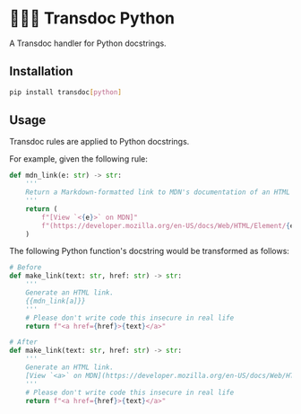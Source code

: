 # 🏳️‍⚧️🐍 Transdoc Python

A Transdoc handler for Python docstrings.

## Installation

```sh
pip install transdoc[python]
```

## Usage

Transdoc rules are applied to Python docstrings.

For example, given the following rule:

```py
def mdn_link(e: str) -> str:
    '''
    Return a Markdown-formatted link to MDN's documentation of an HTML element.
    '''
    return (
        f"[View `<{e}>` on MDN]"
        f"(https://developer.mozilla.org/en-US/docs/Web/HTML/Element/{e})"
    )
```

The following Python function's docstring would be transformed as follows:

```py
# Before
def make_link(text: str, href: str) -> str:
    '''
    Generate an HTML link.
    {{mdn_link[a]}}
    '''
    # Please don't write code this insecure in real life
    return f"<a href={href}>{text}</a>"

# After
def make_link(text: str, href: str) -> str:
    '''
    Generate an HTML link.
    [View `<a>` on MDN](https://developer.mozilla.org/en-US/docs/Web/HTML/Element/a)
    '''
    # Please don't write code this insecure in real life
    return f"<a href={href}>{text}</a>"
```
